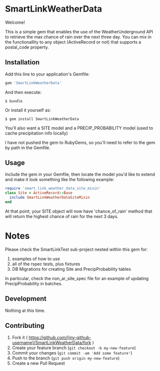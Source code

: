 # SmartLinkWeatherData

Welcome!

This is a simple gem that enables the use of the WeatherUnderground API to retrieve the max chance of rain over the next three day.
You can mix in the functionallity to any object (ActiveRecord or not) that supports a postal_code property.

## Installation

Add this line to your application's Gemfile:

```ruby
gem 'SmartLinkWeatherData'
```

And then execute:

    $ bundle

Or install it yourself as:

    $ gem install SmartLinkWeatherData

You'll also want a SITE model and a PRECIP_PROBABILITY model (used to cache precipitation info locally)

I have not pushed the gem to RubyGems, so you'll need to refer to the gem by path in the Gemfile.

## Usage

Include the gem in your Gemfile, then locate the model you'd like to extend and make it look something like the following example:

```ruby
require 'smart_link_weather_data_site_mixin'
class Site < ActiveRecord::Base
  include SmartLinkWeatherDataSiteMixin
end
```

At that point, your SITE object will now have 'chance_of_rain' method that will return the highest chance of rain for the next 3 days.

# Notes

Please check the SmartLinkTest sub-project nested within this gem for:

1. examples of how to use
2. all of the rspec tests, plus fixtures
3. DB Migrations for creating Site and PrecipProbability tables

In particular, check the non_ar_site_spec file for an example of updating PrecipProbability in batches.


## Development

Nothing at this time.

## Contributing

1. Fork it ( https://github.com/[my-github-username]/SmartLinkWeatherData/fork )
2. Create your feature branch (`git checkout -b my-new-feature`)
3. Commit your changes (`git commit -am 'Add some feature'`)
4. Push to the branch (`git push origin my-new-feature`)
5. Create a new Pull Request
